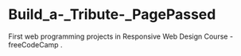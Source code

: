 # Build_a-_Tribute-_PagePassed
First web programming projects in Responsive Web Design Course - freeCodeCamp .
